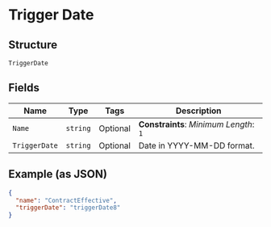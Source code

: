 
# Trigger Date

## Structure

`TriggerDate`

## Fields

| Name | Type | Tags | Description |
|  --- | --- | --- | --- |
| `Name` | `string` | Optional | **Constraints**: *Minimum Length*: `1` |
| `TriggerDate` | `string` | Optional | Date in YYYY-MM-DD format. |

## Example (as JSON)

```json
{
  "name": "ContractEffective",
  "triggerDate": "triggerDate8"
}
```

